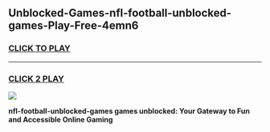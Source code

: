 
## Unblocked-Games-nfl-football-unblocked-games-Play-Free-4emn6
<h3>
<a href="https://premium76.site?title=nfl-football-unblocked-games&ref=21A">CLICK TO PLAY</a></h3>
<hr>

<h3>
<a href="https://premium76.site?title=nfl-football-unblocked-games&ref=21A">CLICK 2 PLAY</a>
  
</h3>

<a href="https://premium76.site?title=nfl-football-unblocked-games&ref=21A"><img src="https://clearcache.store/games.png"></a>


**nfl-football-unblocked-games games unblocked: Your Gateway to Fun and Accessible Online Gaming**
